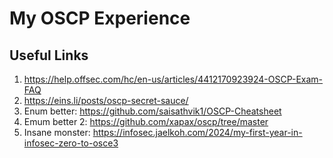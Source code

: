 # My OSCP Experience
## Useful Links
1. https://help.offsec.com/hc/en-us/articles/4412170923924-OSCP-Exam-FAQ
2. https://eins.li/posts/oscp-secret-sauce/
3. Enum better: https://github.com/saisathvik1/OSCP-Cheatsheet
4. Emum better 2: https://github.com/xapax/oscp/tree/master
5. Insane monster: https://infosec.jaelkoh.com/2024/my-first-year-in-infosec-zero-to-osce3
